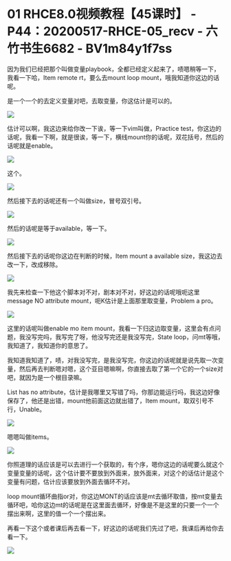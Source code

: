 # 01 RHCE8.0视频教程【45课时】 - P44：20200517-RHCE-05_recv - 六竹书生6682 - BV1m84y1f7ss

因为我们已经把那个叫做变量playbook，全都已经定义起来了，啧嗯稍等一下，我看一下哈，Item remote rt，要么去mount loop mount，哦我知道你这边的话呢。

是一个一个的去定义变量对吧，去取变量，你这估计是可以的。

![](img/98d5279a54f5afb9d0352efb1c10118d_1.png)

估计可以啊，我这边来给你改一下诶，等一下vim叫做，Practice test，你这边的话呢，我看一下啊，就是很诶，等一下，横线mount你的话呢，双花括号，然后的话呢就是enable。



![](img/98d5279a54f5afb9d0352efb1c10118d_3.png)

这个。

![](img/98d5279a54f5afb9d0352efb1c10118d_5.png)

然后接下去的话呢还有一个叫做size，冒号双引号。

![](img/98d5279a54f5afb9d0352efb1c10118d_7.png)

然后的话呢是等于available，等一下。

![](img/98d5279a54f5afb9d0352efb1c10118d_9.png)

然后接下去的话呢你这边在判断的时候，Item mount a available size，我这边去改一下，改成移除。



![](img/98d5279a54f5afb9d0352efb1c10118d_11.png)

我先来检查一下他这个脚本对不对，剧本对不对，好这边的话呢哦呃这里message NO attribute mount，呃K估计是上面那里取变量，Problem a pro。



![](img/98d5279a54f5afb9d0352efb1c10118d_13.png)

这里的话呢叫做enable mo item mount，我看一下归这边取变量，这里会有点问题，我没写完吗，我写完了呀，他没写完还是我没写完，State loop，问mt等哦，我知道了，我知道你的意思了。

我知道我知道了，啧，对我没写完，是我没写完，你这边的话呢就是说先取一次变量，然后再去判断嗯对嗯，这个亚目嗯嘛啊，你直接去取了第一个它的一个size对吧，就因为是一个根目录嘛。

List has no attribute，估计是我哪里又写错了吗，你那边能运行吗，我这边好像保存了，他还是出错，mount他前面这边就出错了，Item mount，取双引号不行，Unable。



![](img/98d5279a54f5afb9d0352efb1c10118d_15.png)

嗯嗯叫做items。

![](img/98d5279a54f5afb9d0352efb1c10118d_17.png)

你照道理的话应该是可以去进行一个获取的，有个序，嗯你这边的话呢要么就这个变量变量的话呢，这个估计要不要放到外面来，放外面来，对这个的话估计是这个变量有问题，估计应该要放到外面去循环不对。

loop mount循环曲指or对，你这边MONT的话应该是mt去循环取值，按mt变量去循环吧，哈你这边mt的话呢是在这里面去循环，好像是不是这里的只要一个一个摆出来啊，这里的值一个一个摆出来。

再看一下这个或者课后再去看一下，好这边的话呢我们先过了吧，我课后再给你去看一下。

![](img/98d5279a54f5afb9d0352efb1c10118d_19.png)